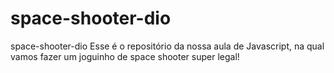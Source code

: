 # space-shooter-dio
space-shooter-dio
Esse é o repositório da nossa aula de Javascript, na qual vamos fazer um joguinho de space shooter super legal! 
